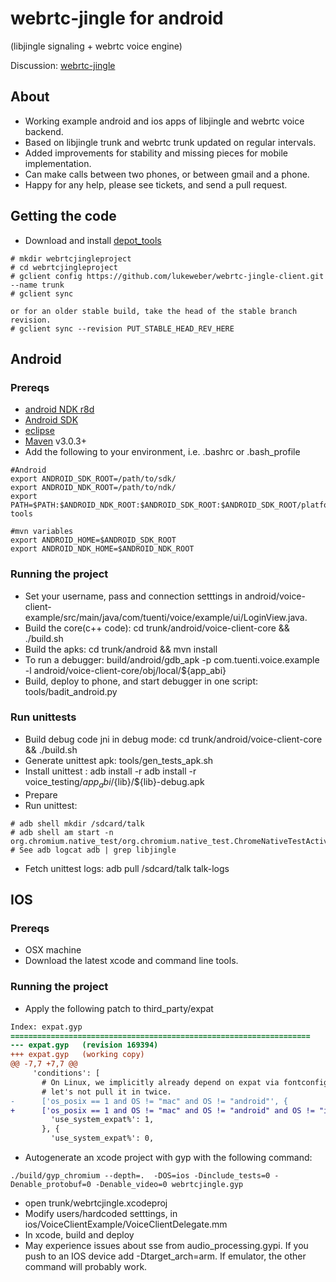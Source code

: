 webrtc-jingle for android
=============
(libjingle signaling + webrtc voice engine) 

Discussion: [webrtc-jingle](https://groups.google.com/forum/?fromgroups#!forum/webrtc-jingle)

## About

* Working example android and ios apps of libjingle and webrtc voice backend.
* Based on libjingle trunk and webrtc trunk updated on regular intervals.
* Added improvements for stability and missing pieces for mobile implementation.
* Can make calls between two phones, or between gmail and a phone.
* Happy for any help, please see tickets, and send a pull request.

## Getting the code

* Download and install [depot_tools](http://dev.chromium.org/developers/how-tos/install-depot-tools)

```
# mkdir webrtcjingleproject
# cd webrtcjingleproject
# gclient config https://github.com/lukeweber/webrtc-jingle-client.git --name trunk
# gclient sync

or for an older stable build, take the head of the stable branch revision.
# gclient sync --revision PUT_STABLE_HEAD_REV_HERE
```

## Android

### Prereqs
* [android NDK r8d](http://developer.android.com/sdk/ndk/index.html)
* [Android SDK](http://developer.android.com/sdk/index.html)
* [eclipse](http://www.eclipse.org/downloads/)
* [Maven](http://maven.apache.org/download.html) v3.0.3+
* Add the following to your environment, i.e. .bashrc or .bash_profile

```
#Android
export ANDROID_SDK_ROOT=/path/to/sdk/
export ANDROID_NDK_ROOT=/path/to/ndk/
export PATH=$PATH:$ANDROID_NDK_ROOT:$ANDROID_SDK_ROOT:$ANDROID_SDK_ROOT/platform-tools

#mvn variables
export ANDROID_HOME=$ANDROID_SDK_ROOT
export ANDROID_NDK_HOME=$ANDROID_NDK_ROOT
```

### Running the project

* Set your username, pass and connection setttings in android/voice-client-example/src/main/java/com/tuenti/voice/example/ui/LoginView.java.
* Build the core(c++ code): cd trunk/android/voice-client-core && ./build.sh
* Build the apks: cd trunk/android && mvn install
* To run a debugger: build/android/gdb_apk -p com.tuenti.voice.example -l android/voice-client-core/obj/local/${app_abi}
* Build, deploy to phone, and start debugger in one script: tools/badit_android.py

### Run unittests
* Build debug code jni in debug mode: cd trunk/android/voice-client-core && ./build.sh
* Generate unittest apk: tools/gen_tests_apk.sh
* Install unittest : adb install -r adb install -r voice_testing/${app_abi}/${lib}/${lib}-debug.apk
* Prepare
* Run unittest:

```
# adb shell mkdir /sdcard/talk
# adb shell am start -n org.chromium.native_test/org.chromium.native_test.ChromeNativeTestActivity
# See adb logcat adb | grep libjingle
```
* Fetch unittest logs:  adb pull /sdcard/talk  talk-logs

## IOS
### Prereqs
* OSX machine
* Download the latest xcode and command line tools.

### Running the project
* Apply the following patch to third_party/expat

```diff
Index: expat.gyp
===================================================================
--- expat.gyp   (revision 169394)
+++ expat.gyp   (working copy)
@@ -7,7 +7,7 @@
     'conditions': [
       # On Linux, we implicitly already depend on expat via fontconfig;
       # let's not pull it in twice.
-      ['os_posix == 1 and OS != "mac" and OS != "android"', {
+      ['os_posix == 1 and OS != "mac" and OS != "android" and OS != "ios"', {
         'use_system_expat%': 1,
       }, {
         'use_system_expat%': 0,
```
* Autogenerate an xcode project with gyp with the following command:

```
./build/gyp_chromium --depth=.  -DOS=ios -Dinclude_tests=0 -Denable_protobuf=0 -Denable_video=0 webrtcjingle.gyp
```
* open trunk/webrtcjingle.xcodeproj
* Modify users/hardcoded setttings, in ios/VoiceClientExample/VoiceClientDelegate.mm
* In xcode, build and deploy
* May experience issues about sse from audio_processing.gypi. If you push to an IOS device add -Dtarget_arch=arm. If emulator, the other command will probably work. 
